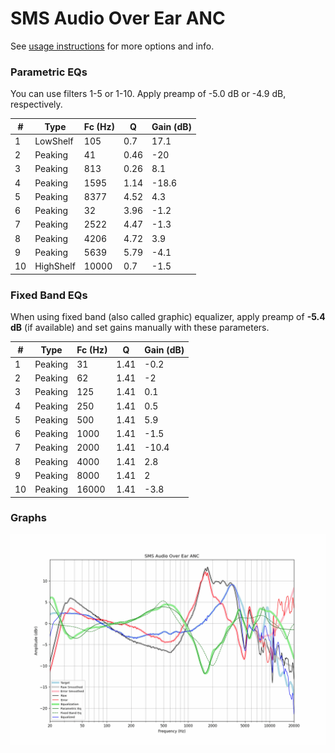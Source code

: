 # SMS Audio Over Ear ANC
See [usage instructions](https://github.com/jaakkopasanen/AutoEq#usage) for more options and info.

### Parametric EQs
You can use filters 1-5 or 1-10. Apply preamp of -5.0 dB or -4.9 dB, respectively.

|   # | Type      |   Fc (Hz) |    Q |   Gain (dB) |
|-----|-----------|-----------|------|-------------|
|   1 | LowShelf  |       105 | 0.7  |        17.1 |
|   2 | Peaking   |        41 | 0.46 |       -20   |
|   3 | Peaking   |       813 | 0.26 |         8.1 |
|   4 | Peaking   |      1595 | 1.14 |       -18.6 |
|   5 | Peaking   |      8377 | 4.52 |         4.3 |
|   6 | Peaking   |        32 | 3.96 |        -1.2 |
|   7 | Peaking   |      2522 | 4.47 |        -1.3 |
|   8 | Peaking   |      4206 | 4.72 |         3.9 |
|   9 | Peaking   |      5639 | 5.79 |        -4.1 |
|  10 | HighShelf |     10000 | 0.7  |        -1.5 |

### Fixed Band EQs
When using fixed band (also called graphic) equalizer, apply preamp of **-5.4 dB** (if available) and set gains manually with these parameters.

|   # | Type    |   Fc (Hz) |    Q |   Gain (dB) |
|-----|---------|-----------|------|-------------|
|   1 | Peaking |        31 | 1.41 |        -0.2 |
|   2 | Peaking |        62 | 1.41 |        -2   |
|   3 | Peaking |       125 | 1.41 |         0.1 |
|   4 | Peaking |       250 | 1.41 |         0.5 |
|   5 | Peaking |       500 | 1.41 |         5.9 |
|   6 | Peaking |      1000 | 1.41 |        -1.5 |
|   7 | Peaking |      2000 | 1.41 |       -10.4 |
|   8 | Peaking |      4000 | 1.41 |         2.8 |
|   9 | Peaking |      8000 | 1.41 |         2   |
|  10 | Peaking |     16000 | 1.41 |        -3.8 |

### Graphs
![](./SMS%20Audio%20Over%20Ear%20ANC.png)

